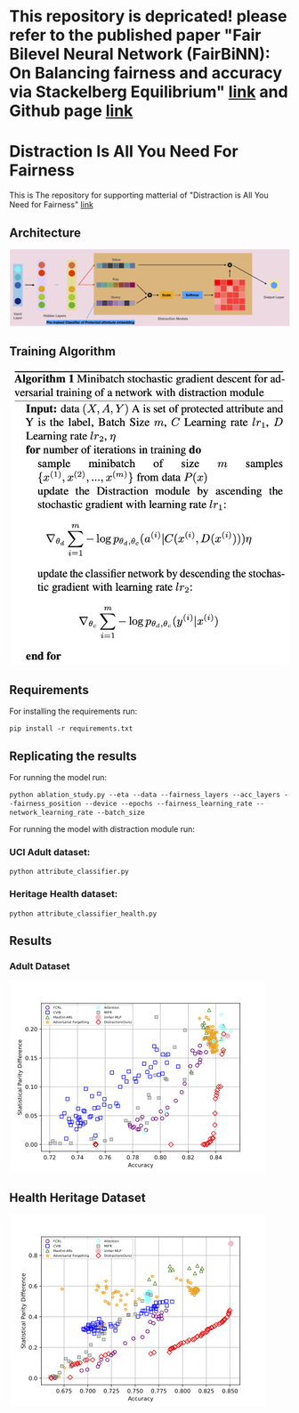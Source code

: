 # This repository is depricated! please refer to the published paper "Fair Bilevel Neural Network (FairBiNN): On Balancing fairness and accuracy via Stackelberg Equilibrium" [link](https://arxiv.org/abs/2410.16432) and Github page [link]("https://github.com/yazdanimehdi/FairBiNN")

# Distraction Is All You Need For Fairness
This is The repository for supporting matterial of "Distraction is All You Need for Fairness" [link](https://arxiv.org/abs/2203.07593)

## Architecture
![Distraction](Assets/ModelDiagram.png)

## Training Algorithm
![Algo](Assets/Algo.png)
## Requirements
For installing the requirements run:
```
pip install -r requirements.txt
```
## Replicating the results
For running the model
run:
```
python ablation_study.py --eta --data --fairness_layers --acc_layers --fairness_position --device --epochs --fairness_learning_rate --network_learning_rate --batch_size
```

For running the model with distraction module run:
### UCI Adult dataset:
```
python attribute_classifier.py
```
### Heritage Health dataset:
```
python attribute_classifier_health.py
```

## Results
### Adult Dataset
![adult](Assets/adult_compare.png)

## Health Heritage Dataset
![health](Assets/health_compare.png)

